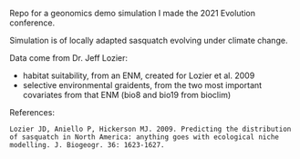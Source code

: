 Repo for a geonomics demo simulation I made the 2021 Evolution conference.

Simulation is of locally adapted sasquatch evolving under climate change.

Data come from Dr. Jeff Lozier:

  - habitat suitability, from an ENM, created for Lozier et al. 2009
  - selective environmental graidents, from the two most important covariates from that ENM (bio8 and bio19 from bioclim)


References:

`Lozier JD, Aniello P, Hickerson MJ. 2009. Predicting the distribution of sasquatch in North America: anything goes with ecological niche modelling. J. Biogeogr. 36: 1623-1627.`
